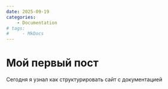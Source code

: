 ```yaml
---
date: 2025-09-19
categories:
    - Documentation
# tags:
#     - MkDocs
---
```


# Мой первый пост

Сегодня я узнал как структурировать сайт с документацией